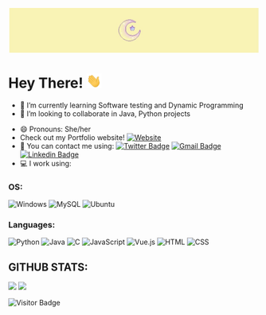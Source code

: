 [![Header](https://raw.githubusercontent.com/IshitaJohri/IshitaJohri/master/Header03.jpg
"Header")](https://github.com/IshitaJohri/IshitaJohri/blob/main/Header03.jpg)

# Hey There! <img src="https://raw.githubusercontent.com/Ishitajohri/IshitaJohri/master/wave.gif" width="30px">

- 🌱 I’m currently learning Software testing and Dynamic Programming
- 👯 I’m looking to collaborate in Java, Python projects
<!-- - 🤔 I’m looking for help with  -->
- 😄 Pronouns: She/her
- Check out my Portfolio website! [![Website](https://img.shields.io/badge/website-000000?style=for-the-badge&logo=About.me&logoColor=white)](https://ishitajohri-portfolio-main-mp6amu.streamlitapp.com/)
- 🤙 You can contact me using: [![Twitter Badge](	https://img.shields.io/badge/Twitter-blue?style=for-the-badge&logo=Twitter&logoColor=white)](https://twitter.com/IshitaJohri_20/) [![Gmail Badge](https://img.shields.io/badge/Gmail-D14836?style=for-the-badge&logo=gmail&logoColor=white)](mailto:ishitajohri.ij@gmail.com) [![Linkedin Badge](https://img.shields.io/badge/-ishitajohri-blue?style=flat&logo=Linkedin&logoColor=white&link=https://www.linkedin.com/in/ishitajohri/)](https://www.linkedin.com/in/ishitajohri/)
- 💻 I work using:
### OS:
![Windows](https://img.shields.io/badge/Windows-0078D6?style=for-the-badge&logo=windows&logoColor=white)
![MySQL](https://img.shields.io/badge/-MySQL-black?style=flat&logo=mysql)
![Ubuntu](https://img.shields.io/badge/Ubuntu-E95420?style=for-the-badge&logo=ubuntu&logoColor=white)
### Languages:
![Python](https://img.shields.io/badge/-Python-black?style=flat&logo=Python)
![Java](https://img.shields.io/badge/-java-E34A86?style=flat&logo=java)
![C](https://img.shields.io/badge/-C-00599C?style=flat&logo=c)
![JavaScript](https://img.shields.io/badge/JavaScript-F7DF1E?style=for-the-badge&logo=javascript&logoColor=black)
![Vue.js](https://img.shields.io/badge/Vue.js-35495E?style=for-the-badge&logo=vue.js&logoColor=4FC08D)
![HTML](https://img.shields.io/badge/HTML-239120?style=for-the-badge&logo=html5&logoColor=white)
![CSS](https://img.shields.io/badge/CSS-239120?&style=for-the-badge&logo=css3&logoColor=white)

## GITHUB STATS:
![](https://github-readme-stats.vercel.app/api?username=IshitaJohri&&theme=dark&count_private=true&show_icons=true&include_all_commits=true)
![](https://github-readme-stats.vercel.app/api/top-langs/?username=IshitaJohri&theme=dark&show_icons=true)

![Visitor Badge](https://visitor-badge.laobi.icu/badge?page_id=IshitaJohri.IshitaJohri)

<!--
**IshitaJohri/IshitaJohri** is a ✨ _special_ ✨ repository because its `README.md` (this file) appears on your GitHub profile.
- 📫 How to reach me: You can contact me through my email "ishitajohri.ij@gmail.com"
- 🔭 I’m currently working on 
- 💬 Ask me about ...
![](https://img.shields.io/badge/Code-Python-informational?style=flat&logo=python&logoColor=white&color=2bbc8a)
![](https://img.shields.io/badge/Code-Java-informational?style=flat&logo=java&logoColor=white&color=2bbc8a)
![](https://img.shields.io/badge/Code-C-informational?style=flat&logo=C&logoColor=white&color=2bbc8a)
-->
